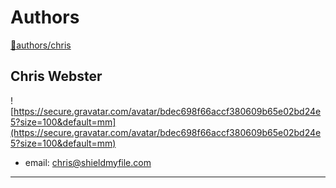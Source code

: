 
# Authors

<a name="authors-chris" id="authors-chris" ></a>[🔗authors/chris](#user-content-authors-chris)
## Chris Webster
![https://secure.gravatar.com/avatar/bdec698f66accf380609b65e02bd24e5?size=100&default=mm](https://secure.gravatar.com/avatar/bdec698f66accf380609b65e02bd24e5?size=100&default=mm)
* email: [chris@shieldmyfile.com](mailto:chris@shieldmyfile.com)
____________________________________